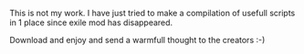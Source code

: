 This is not my work. I have just tried to make a compilation of usefull scripts in 1 place since exile mod has disappeared.

Download and enjoy and send a warmfull thought to the creators :-)
